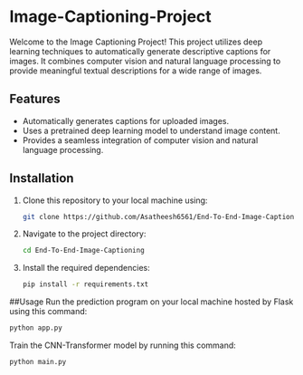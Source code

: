 # Image-Captioning-Project
Welcome to the Image Captioning Project! This project utilizes deep learning techniques to automatically generate descriptive captions for images. It combines computer vision and natural language processing to provide meaningful textual descriptions for a wide range of images.

## Features

- Automatically generates captions for uploaded images.
- Uses a pretrained deep learning model to understand image content.
- Provides a seamless integration of computer vision and natural language processing.

## Installation

1. Clone this repository to your local machine using:

   ```bash
   git clone https://github.com/Asatheesh6561/End-To-End-Image-Captioning.git
   ```
2. Navigate to the project directory:
   
   ```bash
   cd End-To-End-Image-Captioning
   ```
3. Install the required dependencies:
   
   ```bash
   pip install -r requirements.txt
   ```

##Usage
Run the prediction program  on your local machine hosted by Flask using this command:

```python
python app.py
```

Train the CNN-Transformer model by running this command:
```python
python main.py
```


